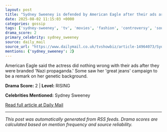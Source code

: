 ```yaml
---
layout: post
title: "Sydney Sweeney is defended by American Eagle after their ads are called 'Nazi propaganda' by woke mob"
date: 2025-08-02 11:15:03 +0000
categories: gossip
tags: ['sydney-sweeney', 'tv', 'movies', 'fashion', 'controversy', 'source-daily_mail', 'drama-rising']
drama_score: 2
primary_celebrity: sydney_sweeney
source: daily_mail
source_url: "https://www.dailymail.co.uk/tvshowbiz/article-14964073/Sydney-Sweeney-defended-American-Eagle-controversial-ads.html?ns_mchannel=rss&ito=1490&ns_campaign=1490"
mentions: {'sydney_sweeney': 2}
---
```


American Eagle said the actress did nothing wrong with their ads after they were branded 'Nazi propaganda.' Some saw her 'great jeans' campaign to be a remark on her genetic background.

**Drama Score:** 2 | **Level:** RISING

**Celebrities Mentioned:** Sydney Sweeney

[Read full article at Daily Mail](https://www.dailymail.co.uk/tvshowbiz/article-14964073/Sydney-Sweeney-defended-American-Eagle-controversial-ads.html?ns_mchannel=rss&ito=1490&ns_campaign=1490)

---
*This post was automatically generated from RSS feeds. Drama scores are calculated based on mention frequency and source reliability.*
